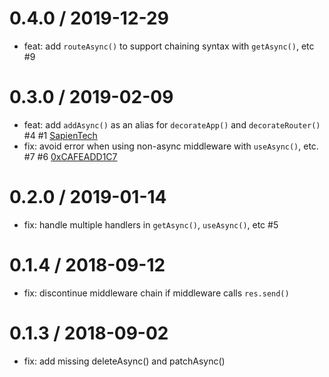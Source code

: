 0.4.0 / 2019-12-29
==================
 * feat: add `routeAsync()` to support chaining syntax with `getAsync()`, etc #9

0.3.0 / 2019-02-09
==================
 * feat: add `addAsync()` as an alias for `decorateApp()` and `decorateRouter()` #4 #1 [SapienTech](https://github.com/SapienTech)
 * fix: avoid error when using non-async middleware with `useAsync()`, etc. #7 #6 [0xCAFEADD1C7](https://github.com/0xCAFEADD1C7)

0.2.0 / 2019-01-14
==================
 * fix: handle multiple handlers in `getAsync()`, `useAsync()`, etc #5

0.1.4 / 2018-09-12
==================
 * fix: discontinue middleware chain if middleware calls `res.send()`

0.1.3 / 2018-09-02
==================
 * fix: add missing deleteAsync() and patchAsync()
